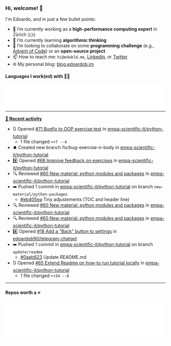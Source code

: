 ### Hi, welcome! 👋 

I'm Edoardo, and in just a few bullet points:

- 🔭 I’m currently working as a **high-performance computing expert** in Zürich 🇨🇭
- 🌱 I’m currently learning **algorithmic thinking**
- 👯 I’m looking to collaborate on some **programming challenge** (e.g., [Advent of Code](https://github.com/edoardob90/aoc2022)) or an **open-source project**
- 📫 How to reach me: `hi@edobld.me`, [LinkedIn](https://linkedin.com/in/edobld), or [Twitter](https://twitter.com/edobld)
- 🌐 My personal blog: [blog.edoardob.im](https://blog.edoardob.im)

#### Languages I work(ed) with 👨‍💻

<img src="https://github.com/edoardob90/edoardob90/blob/main/.cache/languages.svg">

---

**[📰 Recent activity](https://github.com/edoardob90)**
* 🔃 Opened [#71 Bugfix to OOP exercise test](https://github.com/empa-scientific-it/python-tutorial/pull/71) in [empa-scientific-it/python-tutorial](https://github.com/empa-scientific-it/python-tutorial)
  * 1 file changed `++7 --4`
* ⏺️ Created new branch fix/bug-exercise-n-body in [empa-scientific-it/python-tutorial](https://github.com/empa-scientific-it/python-tutorial)
* #️⃣ Opened [#68 Improve feedback on exercises](https://github.com/empa-scientific-it/python-tutorial/issues/68) in [empa-scientific-it/python-tutorial](https://github.com/empa-scientific-it/python-tutorial)
* 🔍 Reviewed [#60 New material: python modules and packages](https://github.com/empa-scientific-it/python-tutorial/pull/60) in [empa-scientific-it/python-tutorial](https://github.com/empa-scientific-it/python-tutorial)
* ➡️ Pushed 1 commit in [empa-scientific-it/python-tutorial](https://github.com/empa-scientific-it/python-tutorial) on branch `new-material/python-packages`
  * [#eb405ea](https://github.com/empa-scientific-it/python-tutorial/commit/eb405ea) Tiny adjustements (TOC and header line)
* 🔍 Reviewed [#60 New material: python modules and packages](https://github.com/empa-scientific-it/python-tutorial/pull/60) in [empa-scientific-it/python-tutorial](https://github.com/empa-scientific-it/python-tutorial)
* 🔍 Reviewed [#60 New material: python modules and packages](https://github.com/empa-scientific-it/python-tutorial/pull/60) in [empa-scientific-it/python-tutorial](https://github.com/empa-scientific-it/python-tutorial)
* #️⃣ Opened [#18 Add a &#34;Back&#34; button to settings](https://github.com/edoardob90/telegram-chatgpt/issues/18) in [edoardob90/telegram-chatgpt](https://github.com/edoardob90/telegram-chatgpt)
* ➡️ Pushed 1 commit in [empa-scientific-it/python-tutorial](https://github.com/empa-scientific-it/python-tutorial) on branch `update/readme`
  * [#0aeb623](https://github.com/empa-scientific-it/python-tutorial/commit/0aeb623) Update README.md
* 🔃 Opened [#65 Extend Readme on how-to run tutorial locally](https://github.com/empa-scientific-it/python-tutorial/pull/65) in [empa-scientific-it/python-tutorial](https://github.com/empa-scientific-it/python-tutorial)
  * 1 file changed `++34 --6`


---

#### Repos worth a ⭐

<img src="https://github.com/edoardob90/edoardob90/blob/main/.cache/stars.svg">

<!--
- ⚡ Fun fact: ...
- 🤔 I’m looking for help with ...
- 💬 Ask me about ...
-->
